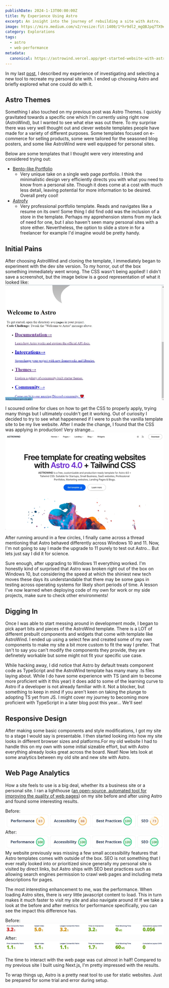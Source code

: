 ```yaml
---
publishDate: 2024-1-13T00:00:00Z
title: My Experience Using Astro
excerpt: An insight into the journey of rebuilding a site with Astro.
image: https://miro.medium.com/v2/resize:fit:1400/1*hr9dl2_mgQBJpq7TX9e4jw.jpeg
category: Explorations
tags:
  - astro
  - web-performance
metadata:
  canonical: https://astrowind.vercel.app/get-started-website-with-astro-tailwind-css
---
```


In my last [post](https://bobtabrizi.com/testblogpost), I described my experience of investigating and selecting a new tool to recreate my personal site with. I ended up choosing Astro and briefly explored what one could do with it. 

## Astro Themes
Something I also touched on my previous post was Astro Themes. I quickly gravitated towards a specific one which I'm currently using right now (AstroWind), but I wanted to see what else was out there. To my surprise there was very well thought out and clever website templates people have made for a variety of different purposes. Some templates focused on e-commerce for selling products, some were tailored for the seasoned blog posters, and some like AstroWind were well equipped for personal sites.

Below are some templates that I thought were very interesting and considered trying out:
- [Bento-like Portfolio](https://astro.build/themes/details/grid-portfolio/)
    -  Very unique take on a single web page portfolio. I think the minimalistic design very efficiently directs you with what you need to know from a personal site. Though it does come at a cost with much less detail, leaving potential for more information to be desired. Overall prety cool!
- [Astrofy](https://astro.build/themes/details/astrofy/)
    - Very professional portfolio template. Reads and navigates like a resume on its own! Some thing I did find odd was the inclusion of a store in the template. Perhaps my apprehension stems from my lack of need for one, but I also haven't seen many personal sites with a store either. Nevertheless, the option to slide a store in for a freelancer for example I'd imagine would be pretty handy. 


## Initial Pains
After choosing AstroWind and cloning the template, I immediately began to experiment with the dev site version. To my horror, out of the box something immediately went wrong. The CSS wasn't being applied! I didn't save a screenshot, but the image below is a good representation of what it looked like:
![AstroInDev](../../../src/assets/images/NoCSSAstro.jpg)

I scoured online for clues on how to get the CSS to properly apply, trying many things but I ultimately couldn't get it working. Out of curiosity I decided to try to see what happenened if I were to push the vanilla template site to be my live website. After I made the change, I found that the CSS was applying in production! Very strange...
![AstroInProduction](../../../src/assets/images/AstroProduction.jpg)

After running around in a few circles, I finally came across a thread mentioning that Astro behaved differently across Windows 10 and 11. Now, I'm not going to say I made the upgrade to 11 purely to test out Astro... But lets just say I did it for science. 

Sure enough, after upgrading to Windows 11 everything worked. I'm honestly kind of surprised that Astro was broken right out of the box on Windows 10, but considering the speed at which the shiniest new tech moves these days its understandable that there may be some gaps in testing across operating systems for likely short periods of time. A lesson I've now learned when deploying code of my own for work or my side projects, make sure to check other environments!

## Digging In
Once I was able to start messing around in development mode, I began to pick apart bits and pieces of the AstroWind template. There is a LOT of different prebuilt components and widgets that come with template like AstroWind. I ended up using a select few and created some of my own components to make my site a bit more custom to fit the way I prefer. That isn't to say you can't modify the components they provide, they are definetely workable but some might not fit your specific use case.

While hacking away, I did notice that Astro by default treats component code as TypeScript and the AstroWind template has many many .ts files laying about. While I do have some experience with TS (and aim to become more proficient with it this year) it does add to some of the learning curve to Astro if a developer is not already familiar with it. Not a blocker, but something to keep in mind if you aren't keen on taking the plunge to adopting TS yet from JS. I might cover my journey to becoming more proficient with TypeScript in a later blog post this year... We'll see!

## Responsive Design
After making some basic components and style modifications, I got my site to a stage I would say is presentable. I then started looking into how my site looks in different browser sizes and platforms.For my old website I had to handle this on my own with some initial sizeable effort, but with Astro everything already looks great across the board. Neat! Now lets look at some analytics between my old site and new site with Astro.

## Web Page Analytics
How a site feels to use is a big deal, whether its a business site or a personal site. I ran a lighthouse ([an open-source, automated tool for improving the quality of web pages](https://lighthouse-metrics.com)) on my site before and after using Astro and found some interesting results.

Before:
![LightHouseBefore](../../../src/assets/images/LighthouseBefore.jpg)
After:
![LightHouseAfter](../../../src/assets/images/LighthouseAfter.jpg)
My website previously was missing a few small accessibility features that Astro templates comes with outside of the box. SEO is not something that I ever really looked into or prioritized since generally my personal site is visited by direct links, but Astro ships with SEO best practices such as allowing search engines permission to crawl web pages and including meta descriptions for pages.

The most interesting enhancement to me, was the performance. When loading Astro sites, there is *very* little javascript content to load. This in turn makes it much faster to visit my site and also navigate around it! If we take a look at the before and after metrics for performance specifically, you can see the impact this difference has.

Before:
![PerformanceBefore](../../../src/assets/images/SitePerformanceBefore.jpg)
After:
![PerformanceAfter](../../../src/assets/images/SitePerformanceAfter.jpg)

The time to interact with the web page was cut almost in half! Compared to my previous site I built using Next.js, I'm pretty impressed with the results. 

To wrap things up, Astro is a pretty neat tool to use for static websites. Just be prepared for some trial and error during setup.


